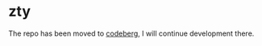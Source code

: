 # zty 

The repo has been moved to [codeberg](https://codeberg.org/SoloMazer/zty), I will continue development there. 
